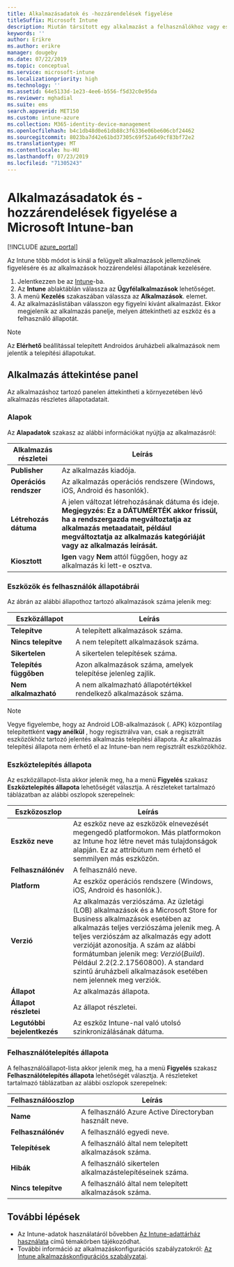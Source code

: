 ```yaml
---
title: Alkalmazásadatok és -hozzárendelések figyelése
titleSuffix: Microsoft Intune
description: Miután társított egy alkalmazást a felhasználókhoz vagy eszközökhöz, ezekkel az információkkal monitorozhatja az alkalmazás állapotát.
keywords: ''
author: Erikre
ms.author: erikre
manager: dougeby
ms.date: 07/22/2019
ms.topic: conceptual
ms.service: microsoft-intune
ms.localizationpriority: high
ms.technology: ''
ms.assetid: 64e5133d-1e23-4ee6-b556-f5d32c0e95da
ms.reviewer: mghadial
ms.suite: ems
search.appverid: MET150
ms.custom: intune-azure
ms.collection: M365-identity-device-management
ms.openlocfilehash: b4c1db48d0e61db88c3f6336e06be606cbf24462
ms.sourcegitcommit: 8023ba7d42e61bd37305c69f52a649cf83bf72e2
ms.translationtype: MT
ms.contentlocale: hu-HU
ms.lasthandoff: 07/23/2019
ms.locfileid: "71305243"
---
```

# <a name="monitor-app-information-and-assignments-with-microsoft-intune"></a>Alkalmazásadatok és -hozzárendelések figyelése a Microsoft Intune-ban

[!INCLUDE [azure_portal](./includes/azure_portal.md)]

Az Intune több módot is kínál a felügyelt alkalmazások jellemzőinek figyelésére és az alkalmazások hozzárendelési állapotának kezelésére.

1. Jelentkezzen be az [Intune](https://go.microsoft.com/fwlink/?linkid=2090973)-ba.
3. Az **Intune** ablaktáblán válassza az **Ügyfélalkalmazások** lehetőséget.
4. A menü **Kezelés** szakaszában válassza az **Alkalmazások**. elemet.
5. Az alkalmazáslistában válasszon egy figyelni kívánt alkalmazást. Ekkor megjelenik az alkalmazás panelje, melyen áttekintheti az eszköz és a felhasználó állapotát.

> [!NOTE]
> Az **Elérhető** beállítással telepített Androidos áruházbeli alkalmazások nem jelentik a telepítési állapotukat.

## <a name="app-overview-pane"></a>Alkalmazás áttekintése panel

Az alkalmazáshoz tartozó panelen áttekintheti a környezetében lévő alkalmazás részletes állapotadatait.

### <a name="essentials"></a>Alapok
Az **Alapadatok** szakasz az alábbi információkat nyújtja az alkalmazásról:

 | **Alkalmazás részletei**            | **Leírás**                                                      |
|------------------------|------------------------------------------------------------------|
| **Publisher**          | Az alkalmazás kiadója.                                            |
| **Operációs rendszer**   | Az alkalmazás operációs rendszere (Windows, iOS, Android és hasonlók). |
| **Létrehozás dátuma**             | A jelen változat létrehozásának dátuma és ideje. <b>**Megjegyzés**: Ez a DÁTUMÉRTÉK akkor frissül, ha a rendszergazda megváltoztatja az alkalmazás metaadatait, például megváltoztatja az alkalmazás kategóriáját vagy az alkalmazás leírását.                        |
| **Kiosztott**           | **Igen** vagy **Nem** attól függően, hogy az alkalmazás ki lett-e osztva.                  |

### <a name="device-and-user-status-graphs"></a>Eszközök és felhasználók állapotábrái
Az ábrán az alábbi állapothoz tartozó alkalmazások száma jelenik meg:

| **Eszközállapot**       | **Leírás**                                       |
|-----------------------|-------------------------------------------------------|
| **Telepítve**         | A telepített alkalmazások száma.                         |
| **Nincs telepítve**     | A nem telepített alkalmazások száma.                     |
| **Sikertelen**            | A sikertelen telepítések száma.                   |
| **Telepítés függőben**   | Azon alkalmazások száma, amelyek telepítése jelenleg zajlik. |
| **Nem alkalmazható**           | A nem alkalmazható állapotértékkel rendelkező alkalmazások száma.            |

> [!NOTE]
> Vegye figyelembe, hogy az Android LOB-alkalmazások (. APK) központilag telepítettként **vagy anélkül** , hogy regisztrálva van, csak a regisztrált eszközökhöz tartozó jelentés alkalmazás telepítési állapota. Az alkalmazás telepítési állapota nem érhető el az Intune-ban nem regisztrált eszközökhöz.

### <a name="device-install-status"></a>Eszköztelepítés állapota

Az eszközállapot-lista akkor jelenik meg, ha a menü **Figyelés** szakasz **Eszköztelepítés állapota** lehetőségét választja. A részleteket tartalmazó táblázatban az alábbi oszlopok szerepelnek:

| **Eszközoszlop**      | **Leírás**                                                                                                                                                                                                                                            |
|----------------------|------------------------------------------------------------------------------------------------------------------------------------------------------------------------------------------------------------------------------------------------------------|
| **Eszköz neve**      | Az eszköz neve az eszközök elnevezését megengedő platformokon. Más platformokon az Intune hoz létre nevet más tulajdonságok alapján. Ez az attribútum nem érhető el semmilyen más eszközön.                                                                       |
| **Felhasználónév**        | A felhasználó neve.                                                                                                                                                                                                                                      |
| **Platform**         | Az eszköz operációs rendszere (Windows, iOS, Android és hasonlók.).                                                                                                                                                                                           |
| **Verzió**          | Az alkalmazás verziószáma. Az üzletági (LOB) alkalmazások és a Microsoft Store for Business alkalmazások esetében az alkalmazás teljes verziószáma jelenik meg. A teljes verziószám az alkalmazás egy adott verzióját azonosítja. A szám az alábbi formátumban jelenik meg: _Verzió_(_Build_). Például 2.2(2.2.17560800). A standard szintű áruházbeli alkalmazások esetében nem jelennek meg verziók. |
| **Állapot**           | Az alkalmazás állapota.                                                                                                                                                                                                                                     |
| **Állapot részletei**   | Az állapot részletei.                                                                                                                                                                                                                                     |
| **Legutóbbi bejelentkezés**    | Az eszköz Intune-nal való utolsó szinkronizálásának dátuma.                                                                                                                                                                                                                  |


### <a name="user-install-status"></a>Felhasználótelepítés állapota

A felhasználóállapot-lista akkor jelenik meg, ha a menü **Figyelés** szakasz **Felhasználótelepítés állapota** lehetőségét választja. A részleteket tartalmazó táblázatban az alábbi oszlopok szerepelnek:

| **Felhasználóoszlop**     | **Leírás**                           |
|---------------------|-------------------------------------------|
| **Name**            | A felhasználó Azure Active Directoryban használt neve.         |
| **Felhasználónév**       | A felhasználó egyedi neve.              |
| **Telepítések**   | A felhasználó által nem telepített alkalmazások száma. |
| **Hibák**        | A felhasználó sikertelen alkalmazástelepítéseinek száma.     |
| **Nincs telepítve**   | A felhasználó által nem telepített alkalmazások száma. |


## <a name="next-steps"></a>További lépések

- Az Intune-adatok használatáról bővebben [Az Intune-adattárház használata](reports-nav-create-intune-reports.md) című témakörben tájékozódhat.
- További információ az alkalmazáskonfigurációs szabályzatokról: [Az Intune alkalmazáskonfigurációs szabályzatai](app-configuration-policies-overview.md).
